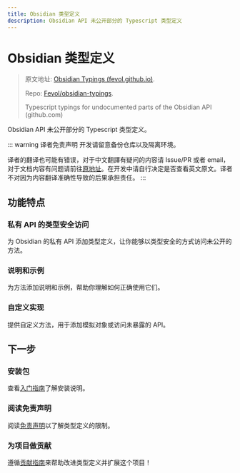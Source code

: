 ```yaml
---
title: Obsidian 类型定义
description: Obsidian API 未公开部分的 Typescript 类型定义
---
```


# Obsidian 类型定义

> 原文地址: [Obsidian Typings (fevol.github.io)](https://fevol.github.io/obsidian-typings/).
>
> Repo: [Fevol/obsidian-typings](https://github.com/fevol/obsidian-typings).
>
> Typescript typings for undocumented parts of the Obsidian API (github.com)

Obsidian API 未公开部分的 Typescript 类型定义。

::: warning 译者免责声明
开发请留意备份仓库以及隔离环境。

译者的翻译也可能有错误，对于中文翻譯有疑问的内容请 Issue/PR 或者 email，对于文档内容有问题请前往[原地址](https://github.com/fevol/obsidian-typings)。在开发中请自行决定是否查看英文原文。译者不对因为内容翻译准确性导致的后果承担责任。
:::

## 功能特点

### 私有 API 的类型安全访问

为 Obsidian 的私有 API 添加类型定义，让你能够以类型安全的方式访问未公开的方法。

### 说明和示例

为方法添加说明和示例，帮助你理解如何正确使用它们。

### 自定义实现

提供自定义方法，用于添加模拟对象或访问未暴露的 API。

## 下一步

### 安装包

查看[入门指南](https://fevol.github.io/obsidian-typings/getting-started/)了解安装说明。

### 阅读免责声明

阅读[免责声明](https://fevol.github.io/obsidian-typings/disclaimer/)以了解类型定义的限制。

### 为项目做贡献

遵循[贡献指南](https://fevol.github.io/obsidian-typings/contributing/)来帮助改进类型定义并扩展这个项目！